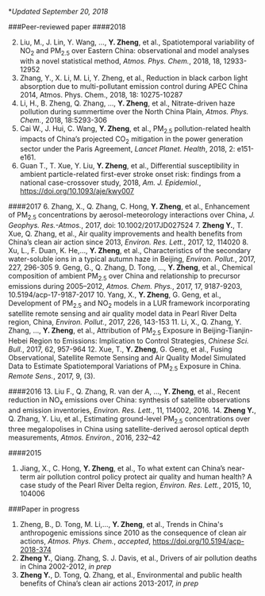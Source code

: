 
**Updated September 20, 2018*


###Peer-reviewed paper
####2018

2.	Liu, M., J. Lin, Y. Wang, …, __Y. Zheng__, et al., Spatiotemporal variability of NO<sub>2</sub> and PM<sub>2.5</sub> over Eastern China: observational and model analyses with a novel statistical method, _Atmos. Phys. Chem._, 2018, 18, 12933-12952
2.	Zhang, Y., X. Li, M. Li, Y. Zheng, et al., Reduction in black carbon light absorption due to multi-pollutant emission control during APEC China 2014, Atmos. Phys. Chem., 2018, 18: 10275-10287
3.	Li, H., B. Zheng, Q. Zhang, …, __Y. Zheng__, et al., Nitrate-driven haze pollution during summertime over the North China Plain, _Atmos. Phys. Chem._, 2018, 18:5293-306
4.	Cai W., J. Hui, C. Wang, __Y. Zheng__, et al., PM<sub>2.5</sub> pollution-related health impacts of China’s projected CO<sub>2</sub> mitigation in the power generation sector under the Paris Agreement, _Lancet Planet. Health_, 2018, 2: e151-e161.
5.	Guan T., T. Xue, Y. Liu, __Y. Zheng__, et al., Differential susceptibility in ambient particle-related first-ever stroke onset risk: findings from a national case-crossover study, 2018, _Am. J. Epidemiol._, https://doi.org/10.1093/aje/kwy007

####2017
6.	Zhang, X., Q. Zhang, C. Hong, __Y. Zheng__, et al., Enhancement of PM<sub>2.5</sub> concentrations by aerosol-meteorology interactions over China, _J. Geophys. Res.-Atmos._, 2017, doi: 10.1002/2017JD027524
7.	__Zheng Y.__, T. Xue, Q. Zhang, et al., Air quality improvements and health benefits from China’s clean air action since 2013, _Environ. Res. Lett._, 2017, 12, 114020
8.	Xu, L., F. Duan, K. He,…, __Y. Zheng__, et al., Characteristics of the secondary water-soluble ions in a typical autumn haze in Beijing, _Environ. Pollut._, 2017, 227, 296-305
9.	Geng, G., Q. Zhang, D. Tong, …, __Y. Zheng__, et al., Chemical composition of ambient PM<sub>2.5</sub> over China and relationship to precursor emissions during 2005–2012, _Atmos. Chem. Phys._, 2017, 17, 9187-9203, 10.5194/acp-17-9187-2017
10.	Yang, X., __Y. Zheng__, G. Geng, et al., Development of PM<sub>2.5</sub> and NO<sub>2</sub> models in a LUR framework incorporating satellite remote sensing and air quality model data in Pearl River Delta region, China, _Environ. Pollut._, 2017, 226, 143-153
11.	Li, X., Q. Zhang, Y. Zhang, …, __Y. Zheng__, et al., Attribution of PM<sub>2.5</sub> Exposure in Beijing-Tianjin-Hebei Region to Emissions: Implication to Control Strategies, _Chinese Sci. Bull._, 2017, 62, 957-964
12.	Xue, T., __Y. Zheng__, G. Geng, et al., Fusing Observational, Satellite Remote Sensing and Air Quality Model Simulated Data to Estimate Spatiotemporal Variations of PM<sub>2.5</sub> Exposure in China. _Remote Sens._, 2017, 9, (3).

####2016
13.	Liu F., Q. Zhang, R. van der A, …, __Y. Zheng__, et al., Recent reduction in NO<sub>x</sub> emissions over China: synthesis of satellite observations and emission inventories, _Environ. Res. Lett._, 11, 114002, 2016.
14.	__Zheng Y.__, Q. Zhang, Y. Liu, et al., Estimating ground-level PM<sub>2.5</sub> concentrations over three megalopolises in China using satellite-derived aerosol optical depth measurements, _Atmos. Environ._, 2016, 232–42

####2015
1.	Jiang, X., C. Hong, __Y. Zheng__, et al., To what extent can China’s near-term air pollution control policy protect air quality and human health? A case study of the Pearl River Delta region, _Environ. Res. Lett._, 2015, 10, 104006

###Paper in progress
1.	Zheng, B., D. Tong, M. Li,…, __Y. Zheng__, et al., Trends in China's anthropogenic emissions since 2010 as the consequence of clean air actions, _Atmos. Phys. Chem._, _accepted_, https://doi.org/10.5194/acp-2018-374
2.	__Zheng Y.__, Qiang. Zhang, S. J. Davis, et al., Drivers of air pollution deaths in China 2002-2012, _in prep_
3.	__Zheng Y.__, D. Tong, Q. Zhang, et al., Environmental and public health benefits of China’s clean air actions 2013-2017, _in prep_

